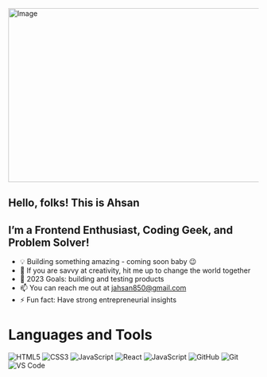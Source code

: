 <img src="https://github.com/user-attachments/assets/d404b0c6-74a0-49ed-9634-91848620c010" alt="Image" width="1100" height="350" />


## Hello, folks! This is Ahsan
 
## I’m a Frontend Enthusiast, Coding Geek, and Problem Solver!

 - 💡 Building something amazing - coming soon baby 😉
 - 👯 If you are savvy at creativity, hit me up to change the world together
 - 🥅 2023 Goals: building and testing products
 - 📫 You can reach me out at jahsan850@gmail.com
 - ⚡ Fun fact: Have strong entrepreneurial insights

# Languages and Tools

![HTML5](https://img.icons8.com/color/38/000000/html-5.png)      ![CSS3](https://img.icons8.com/color/38/000000/css3.png)     ![JavaScript](https://img.icons8.com/color/38/000000/javascript--v1.png)     ![React](https://img.icons8.com/plasticine/38/000000/react.png)     ![JavaScript](https://img.icons8.com/color/38/000000/javascript--v1.png)     ![GitHub](https://img.icons8.com/ios-glyphs/38/000000/github.png)     ![Git](https://img.icons8.com/color/38/000000/git.png)     ![VS Code](https://img.icons8.com/color/38/000000/visual-studio-code-2019.png)


